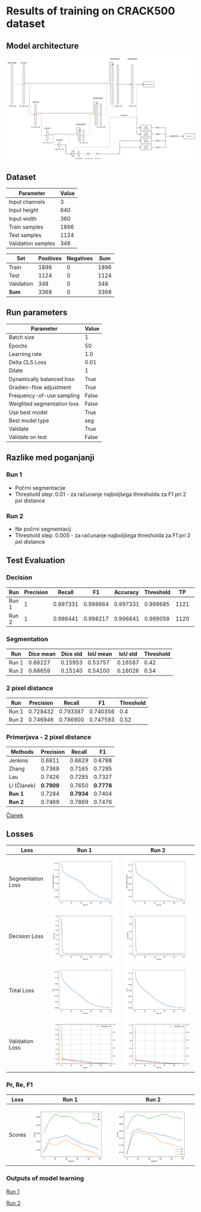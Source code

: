 # Results of training on CRACK500 dataset

## Model architecture

![architecture](./arhitektura_v2.png)

## Dataset

| Parameter         | Value       |
| -----------       | ----------- |
| Input channels    | 3           |
| Input height      | 640         |
| Input width       | 360         |
| Train samples     | 1896        |
| Test samples      | 1124        |
| Validation samples| 348         |

| Set         | Positives   | Negatives   |  Sum        |
| ----------- | ----------- | ----------- | ----------- |
| Train       | 1896        | 0           | 1896        |
| Test        | 1124        | 0           | 1124        |
| Validation  | 348         | 0           | 348         |
| **Sum**     | 3368        | 0           | 3368        |

## Run parameters

| Parameter                      | Value       |
| -----------                    | ----------- |
| Batch size                     | 1           |
| Epochs                         | 50          |
| Learning rate                  | 1.0         |
| Delta CLS Loss                 | 0.01        |
| Dilate                         | 1           |
| Dynamically balanced loss      | True        |
| Gradien-flow adjustment        | True        |
| Frequency-of-use sampling      | False       |
| Weighted segmentation loss     | False       |
| Use best model                 | True        |
| Best model type                | seg         |
| Validate                       | True        |
| Validate on test               | False       |

## Razlike med poganjanji

### Run 1
- Počrni segmentacije
- Threshold step: 0.01 - za računanje najboljšega thresholda za F1 pri 2 pxl distance

### Run 2
- Ne počrni segmentacij
- Threshold step: 0.005 - za računanje najboljšega thresholda za F1 pri 2 pxl distance

## Test Evaluation

### Decision
| Run    | Precision | Recall   | F1       | Accuracy | Threshold | TP   | FP   | FN   | TN   |
| -------| ----------| ---------| ---------|----------|-----------|------|------|------|------|
| Run 1  | 1         | 0.997331 | 0.998664 | 0.997331 | 0.999685  | 1121 | 0    | 3    | 0    |
| Run 2  | 1         | 0.996441 | 0.998217 | 0.996641 | 0.999059  | 1120 | 0    | 4    | 0    |

### Segmentation
| Run    | Dice mean | Dice std | IoU mean | IoU std  | Threshold |
| -------| ----------| ---------| ---------|----------|-----------|
| Run 1  | 0.68227   | 0.15953  | 0.53757  | 0.16587  | 0.42      |
| Run 2  | 0.68659   | 0.15140  | 0.54100  | 0.16026  | 0.54      |

### 2 pixel distance
| Run    | Precision | Recall   | F1       | Threshold |
| -------| ----------| ---------| ---------|-----------|
| Run 1  | 0.728432  | 0.793387 | 0.740356 | 0.4       |
| Run 2  | 0.746946  | 0.786900 | 0.747593 | 0.52      |

### Primerjava - 2 pixel distance

| **Methods**  | Precision  | Recall     | F1         |
| -------------| -----------| -----------| -----------|
| Jenkins      | 0.6811     | 0.6629     | 0.6788     |
| Zhang        | 0.7368     | 0.7165     | 0.7295     |
| Lau          | 0.7426     | 0.7285     | 0.7327     |
| Li (Članek)  | **0.7909** | 0.7650     | **0.7778** |
| **Run 1**    | 0.7284     | **0.7934** | 0.7404     |
| **Run 2**    | 0.7469     | 0.7869     | 0.7476     |

[Članek](https://ieeexplore.ieee.org/stamp/stamp.jsp?tp=&arnumber=9680172)

## Losses

| **Loss**          | Run 1                                | Run 2                            | 
| ------------------| -------------------------------------| ---------------------------------|
| Segmentation Loss | ![loss_seg](./run1/loss_seg.png)     | ![loss_seg](./run2/loss_seg.png) |
| Decision Loss     | ![loss_dec](./run1/loss_dec.png)     | ![loss_dec](./run2/loss_dec.png) |
| Total Loss        | ![loss_dec](./run1/loss.png)         | ![loss_dec](./run2/loss.png)     |
| Validation Loss   | ![loss_dec](./run1/loss_val.png)     | ![loss_dec](./run2/loss_val.png) |

### Pr, Re, F1

| **Loss**          | Run 1                                | Run 2                            | 
| ------------------| -------------------------------------| ---------------------------------|
| Scores            | ![loss_seg](./run1/scores.png)       | ![loss_seg](./run2/scores.png)   |

### Outputs of model learning
[Run 1](./run1/crack500_run1.out)

[Run 2](./run2/crack500_run2.out)